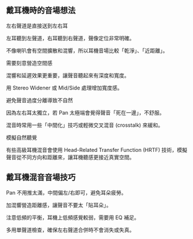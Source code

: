 

## 戴耳機時的音場想法
左右聲道是直接送到左右耳

左耳聽到左聲道，右耳聽到右聲道，聲像定位非常明確。

不像喇叭會有空間擴散和混響，所以耳機音場比較「乾淨」、「近距離」。

需要刻意營造空間感

混響和延遲效果更重要，讓聲音聽起來有深度和寬度。

用 Stereo Widener 或 Mid/Side 處理增加寬度感。

避免聲音過度分離導致不自然

因為左右耳太獨立，若 Pan 太極端會覺得聲音「死在一邊」，不舒服。

混音時常用一些「中間化」技巧或輕微交叉混音 (crosstalk) 來緩和。

模擬自然聽覺

有些高級耳機混音會使用 Head-Related Transfer Function (HRTF) 技術，模擬聲音從不同方向和距離來，讓耳機聽感更接近真實空間。

## 戴耳機混音音場技巧
Pan 不用推太滿，中間偏左/右即可，避免耳朵疲勞。

加混響營造距離感，讓聲音不要太「貼耳朵」。

注意低頻的平衡，耳機上低頻感覺較弱，需要用 EQ 補足。

多用單聲道檢查，確保左右聲道合併時不會消失或失真。